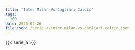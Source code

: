 ```yaml
---
title: "Inter Milan Vs Cagliari Calcio"
tags:
- 100
date: 2025-04-26
file_json: /serie_a/inter-milan-vs-cagliari-calcio.json
---
```


{{< serie_a >}}
